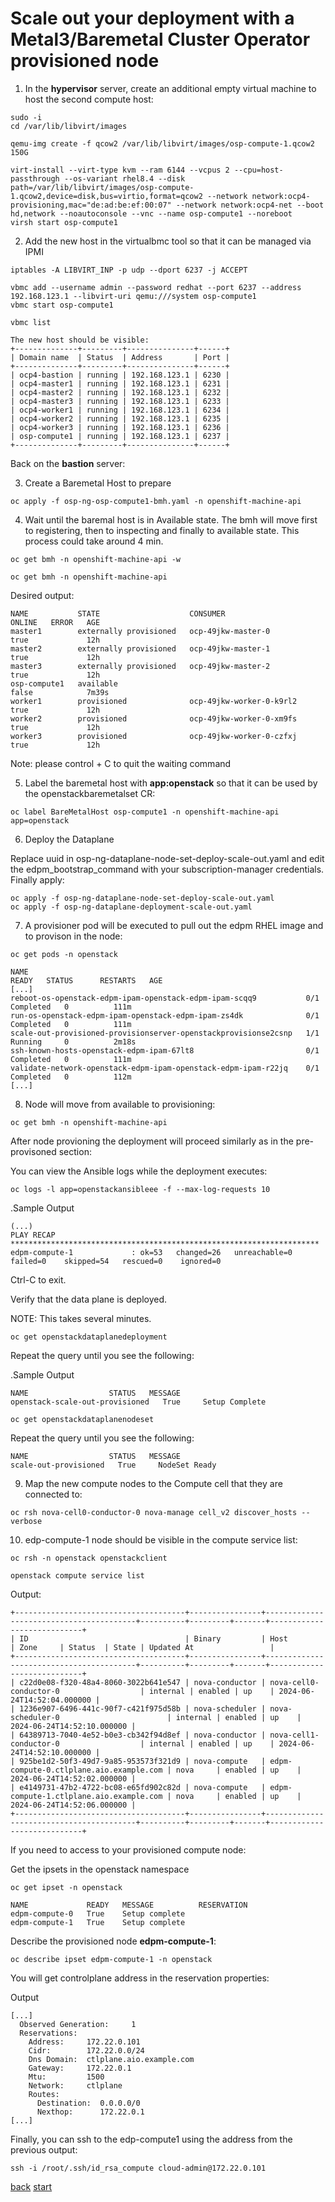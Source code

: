 # Scale out your deployment with a Metal3/Baremetal Cluster Operator provisioned node

1. In the **hypervisor** server, create an additional empty virtual machine to host the second compute host:

```
sudo -i
cd /var/lib/libvirt/images
```

```
qemu-img create -f qcow2 /var/lib/libvirt/images/osp-compute-1.qcow2 150G
```

```
virt-install --virt-type kvm --ram 6144 --vcpus 2 --cpu=host-passthrough --os-variant rhel8.4 --disk path=/var/lib/libvirt/images/osp-compute-1.qcow2,device=disk,bus=virtio,format=qcow2 --network network:ocp4-provisioning,mac="de:ad:be:ef:00:07" --network network:ocp4-net --boot hd,network --noautoconsole --vnc --name osp-compute1 --noreboot
virsh start osp-compute1
```

2. Add the new host in the virtualbmc tool so that it can be managed via IPMI

```
iptables -A LIBVIRT_INP -p udp --dport 6237 -j ACCEPT
```

```
vbmc add --username admin --password redhat --port 6237 --address 192.168.123.1 --libvirt-uri qemu:///system osp-compute1
vbmc start osp-compute1
```

```
vbmc list
```
```
The new host should be visible:
+--------------+---------+---------------+------+
| Domain name  | Status  | Address       | Port |
+--------------+---------+---------------+------+
| ocp4-bastion | running | 192.168.123.1 | 6230 |
| ocp4-master1 | running | 192.168.123.1 | 6231 |
| ocp4-master2 | running | 192.168.123.1 | 6232 |
| ocp4-master3 | running | 192.168.123.1 | 6233 |
| ocp4-worker1 | running | 192.168.123.1 | 6234 |
| ocp4-worker2 | running | 192.168.123.1 | 6235 |
| ocp4-worker3 | running | 192.168.123.1 | 6236 |
| osp-compute1 | running | 192.168.123.1 | 6237 |
+--------------+---------+---------------+------+
```

Back on the **bastion** server:

3. Create a Baremetal Host to prepare
```
oc apply -f osp-ng-osp-compute1-bmh.yaml -n openshift-machine-api
```

4. Wait until the baremal host is in Available state. The bmh will move first to registering, then to inspecting and finally to available state. This process could take around 4 min.
```
oc get bmh -n openshift-machine-api -w
```

```
oc get bmh -n openshift-machine-api
```

Desired output:

```
NAME           STATE                    CONSUMER                   ONLINE   ERROR   AGE
master1        externally provisioned   ocp-49jkw-master-0         true             12h
master2        externally provisioned   ocp-49jkw-master-1         true             12h
master3        externally provisioned   ocp-49jkw-master-2         true             12h
osp-compute1   available                                           false            7m39s
worker1        provisioned              ocp-49jkw-worker-0-k9rl2   true             12h
worker2        provisioned              ocp-49jkw-worker-0-xm9fs   true             12h
worker3        provisioned              ocp-49jkw-worker-0-czfxj   true             12h
```
Note: please control + C to quit the waiting command

5. Label the baremetal host with **app:openstack** so that it can be used by the openstackbaremetalset CR:
```
oc label BareMetalHost osp-compute1 -n openshift-machine-api app=openstack
```

6. Deploy the Dataplane

Replace uuid in osp-ng-dataplane-node-set-deploy-scale-out.yaml and edit the edpm_bootstrap_command with your subscription-manager credentials. Finally apply:
```
oc apply -f osp-ng-dataplane-node-set-deploy-scale-out.yaml
oc apply -f osp-ng-dataplane-deployment-scale-out.yaml
```

7. A provisioner pod will be executed to pull out the edpm RHEL image and to provison in the node:

```
oc get pods -n openstack
```

```
NAME                                                              READY   STATUS      RESTARTS   AGE
[...]
reboot-os-openstack-edpm-ipam-openstack-edpm-ipam-scqq9           0/1     Completed   0          111m
run-os-openstack-edpm-ipam-openstack-edpm-ipam-zs4dk              0/1     Completed   0          111m
scale-out-provisioned-provisionserver-openstackprovisionse2csnp   1/1     Running     0          2m18s
ssh-known-hosts-openstack-edpm-ipam-67lt8                         0/1     Completed   0          111m
validate-network-openstack-edpm-ipam-openstack-edpm-ipam-r22jq    0/1     Completed   0          112m
[...]
```

8. Node will move from available to provisioning:
```
oc get bmh -n openshift-machine-api
```

After node provioning the deployment will proceed similarly as in the pre-provisoned section:

You can view the Ansible logs while the deployment executes:

```
oc logs -l app=openstackansibleee -f --max-log-requests 10
```

.Sample Output
```
(...)
PLAY RECAP *********************************************************************
edpm-compute-1             : ok=53   changed=26   unreachable=0    failed=0    skipped=54   rescued=0    ignored=0
```

Ctrl-C to exit.

Verify that the data plane is deployed.

NOTE: This takes several minutes.

```
oc get openstackdataplanedeployment
```

Repeat the query until you see the following:

.Sample Output
```
NAME                  STATUS   MESSAGE
openstack-scale-out-provisioned   True     Setup Complete
```

```
oc get openstackdataplanenodeset
```

Repeat the query until you see the following:

```
NAME                  STATUS   MESSAGE
scale-out-provisioned   True     NodeSet Ready
```

9. Map the new compute nodes to the Compute cell that they are connected to:
```
oc rsh nova-cell0-conductor-0 nova-manage cell_v2 discover_hosts --verbose
```

10. edp-compute-1 node should be visible in the compute service list:
```
oc rsh -n openstack openstackclient
```

```
openstack compute service list
```
Output:
```
+--------------------------------------+----------------+-----------------------------------------+----------+---------+-------+----------------------------+
| ID                                   | Binary         | Host                                    | Zone     | Status  | State | Updated At                 |
+--------------------------------------+----------------+-----------------------------------------+----------+---------+-------+----------------------------+
| c22d0e08-f320-48a4-8060-3022b641e547 | nova-conductor | nova-cell0-conductor-0                  | internal | enabled | up    | 2024-06-24T14:52:04.000000 |
| 1236e907-6496-441c-90f7-c421f975d58b | nova-scheduler | nova-scheduler-0                        | internal | enabled | up    | 2024-06-24T14:52:10.000000 |
| 64389713-7040-4e52-b0e3-cb342f94d8ef | nova-conductor | nova-cell1-conductor-0                  | internal | enabled | up    | 2024-06-24T14:52:10.000000 |
| 925be1d2-50f3-49d7-9a85-953573f321d9 | nova-compute   | edpm-compute-0.ctlplane.aio.example.com | nova     | enabled | up    | 2024-06-24T14:52:02.000000 |
| e4149731-47b2-4722-bc08-e65fd902c82d | nova-compute   | edpm-compute-1.ctlplane.aio.example.com | nova     | enabled | up    | 2024-06-24T14:52:06.000000 |
+--------------------------------------+----------------+-----------------------------------------+----------+---------+-------+----------------------------+
``` 

If you need to access to your provisioned compute node:

Get the ipsets in the openstack namespace

```
oc get ipset -n openstack
```

```
NAME             READY   MESSAGE          RESERVATION
edpm-compute-0   True    Setup complete
edpm-compute-1   True    Setup complete
```

Describe the provisioned node **edpm-compute-1**:
```
oc describe ipset edpm-compute-1 -n openstack
```

You will get controlplane address in the reservation properties:

Output
```
[...]
  Observed Generation:     1
  Reservations:
    Address:     172.22.0.101
    Cidr:        172.22.0.0/24
    Dns Domain:  ctlplane.aio.example.com
    Gateway:     172.22.0.1
    Mtu:         1500
    Network:     ctlplane
    Routes:
      Destination:  0.0.0.0/0
      Nexthop:      172.22.0.1
[...]
```

Finally, you can ssh to the edp-compute1 using the address from the previous output:

```
ssh -i /root/.ssh/id_rsa_compute cloud-admin@172.22.0.101
```

[back](access.md) [start](index.md)
